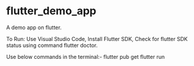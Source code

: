 # flutter_demo_app
A demo app on flutter. 

To Run:
Use Visual Studio Code, 
Install Flutter SDK, 
Check for flutter SDK status using command flutter doctor.


Use below commands in the terminal:-
flutter pub get
flutter run

